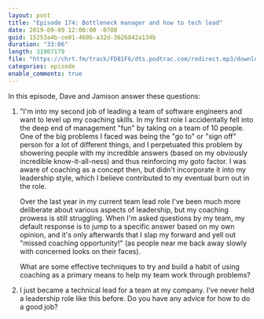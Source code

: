 ```yaml
---
layout: post
title: "Episode 174: Bottleneck manager and how to tech lead"
date: 2019-09-09 12:00:00 -0700
guid: 15253a4b-ce01-460b-a32d-3626842a134b
duration: "33:06"
length: 31907179
file: "https://chrt.fm/track/FD81F6/dts.podtrac.com/redirect.mp3/download.softskills.audio/sse-174.mp3"
categories: episode
enable_comments: true
---
```


In this episode, Dave and Jamison answer these questions:

1. "I'm into my second job of leading a team of software engineers and want to level up my coaching skills. In my first role I accidentally fell into the deep end of management "fun" by taking on a team of 10 people. One of the big problems I faced was being the "go to" or "sign off" person for a lot of different things, and I perpetuated this problem by showering people with my incredible answers (based on my obviously incredible know-it-all-ness) and thus reinforcing my goto factor. I was aware of coaching as a concept then, but didn't incorporate it into my leadership style, which I believe contributed to my eventual burn out in the role.
   
   Over the last year in my current team lead role I've been much more deliberate about various aspects of leadership, but my coaching prowess is still struggling. When I'm asked questions by my team, my default response is to jump to a specific answer based on my own opinion, and it's only afterwards that I slap my forward and yell out "missed coaching opportunity!" (as people near me back away slowly with concerned looks on their faces).
   
   What are some effective techniques to try and build a habit of using coaching as a primary means to help my team work through problems?


2. I just became a technical lead for a team at my company. I've never held a leadership role like this before. Do you have any advice for how to do a good job?

